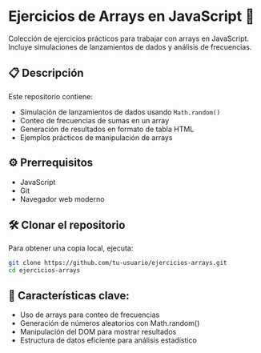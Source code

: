 # Ejercicios de Arrays en JavaScript 🚀

Colección de ejercicios prácticos para trabajar con arrays en JavaScript. Incluye simulaciones de lanzamientos de dados y análisis de frecuencias.

## 📋 Descripción
Este repositorio contiene:
- Simulación de lanzamientos de dados usando `Math.random()`
- Conteo de frecuencias de sumas en un array
- Generación de resultados en formato de tabla HTML
- Ejemplos prácticos de manipulación de arrays

## ⚙️ Prerrequisitos
- JavaScript
- Git
- Navegador web moderno

## 🛠️ Clonar el repositorio
Para obtener una copia local, ejecuta:
```bash
git clone https://github.com/tu-usuario/ejercicios-arrays.git
cd ejercicios-arrays
```

## 🔄 Características clave:

- Uso de arrays para conteo de frecuencias
- Generación de números aleatorios con Math.random()
- Manipulación del DOM para mostrar resultados
- Estructura de datos eficiente para análisis estadístico
